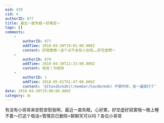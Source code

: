 ```yaml
---
aid: 439
cid: 4
authorID: 877
title: 最近一直失眠～好难受～
tags: []
comments:
    -
        authorID: 877
        addTime: 2018-04-30T19:01:00.000Z
        content: 好寂寞哦～这个点不会有人在吧……好空虚啊～
    -
        authorID: 879
        addTime: 2018-04-30T22:23:00.000Z
        content: 哈哈！为啥呀
    -
        authorID: 1
        addTime: 2018-05-01T01:47:00.000Z
        content: '@[havdbzkdb](/member/havdbzkdb) 不管咋样，发一遍就行了'
date: 2018-04-30T19:00:00.000Z
category: 水
---
```


有没有小哥哥来安慰安慰我啊，最近一直失眠，心好累，好空虚好寂寞哦～晚上睡不着～打这个电话‭<管理员已删除>聊聊天可以吗？各位小哥哥
